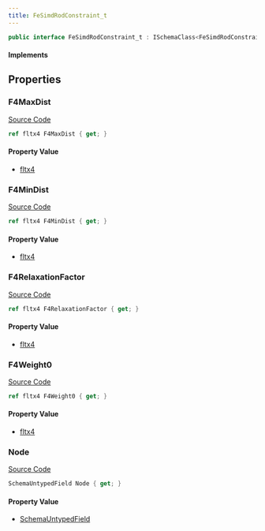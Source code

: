 ```yaml
---
title: FeSimdRodConstraint_t
---
```


```csharp
public interface FeSimdRodConstraint_t : ISchemaClass<FeSimdRodConstraint_t>, ISchemaField, ISchemaClass, INativeHandle
```

#### Implements

## Properties

### F4MaxDist

[Source Code](https://github.com/swiftly-solution/swiftlys2/blob/beta/managed/src/SwiftlyS2.Generated/Schemas/Interfaces/FeSimdRodConstraint_t.cs#L19)

```csharp
ref fltx4 F4MaxDist { get; }
```

#### Property Value

- [fltx4](/docs/api/shared/natives/fltx4)

### F4MinDist

[Source Code](https://github.com/swiftly-solution/swiftlys2/blob/beta/managed/src/SwiftlyS2.Generated/Schemas/Interfaces/FeSimdRodConstraint_t.cs#L21)

```csharp
ref fltx4 F4MinDist { get; }
```

#### Property Value

- [fltx4](/docs/api/shared/natives/fltx4)

### F4RelaxationFactor

[Source Code](https://github.com/swiftly-solution/swiftlys2/blob/beta/managed/src/SwiftlyS2.Generated/Schemas/Interfaces/FeSimdRodConstraint_t.cs#L25)

```csharp
ref fltx4 F4RelaxationFactor { get; }
```

#### Property Value

- [fltx4](/docs/api/shared/natives/fltx4)

### F4Weight0

[Source Code](https://github.com/swiftly-solution/swiftlys2/blob/beta/managed/src/SwiftlyS2.Generated/Schemas/Interfaces/FeSimdRodConstraint_t.cs#L23)

```csharp
ref fltx4 F4Weight0 { get; }
```

#### Property Value

- [fltx4](/docs/api/shared/natives/fltx4)

### Node

[Source Code](https://github.com/swiftly-solution/swiftlys2/blob/beta/managed/src/SwiftlyS2.Generated/Schemas/Interfaces/FeSimdRodConstraint_t.cs#L17)

```csharp
SchemaUntypedField Node { get; }
```

#### Property Value

- [SchemaUntypedField](/docs/api/shared/schemas/schemauntypedfield)

